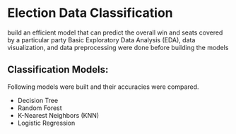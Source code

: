 # Election Data Classification

build an efficient model that can predict the overall win and seats covered by a particular party
Basic Exploratory Data Analysis (EDA), data visualization, and data preprocessing were done before building the models

## Classification Models:
Following models were built and their accuracies were compared. 
- Decision Tree 
- Random Forest 
- K-Nearest Neighbors (KNN)
- Logistic Regression

